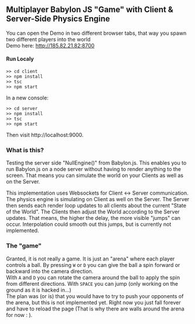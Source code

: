 ## Multiplayer Babylon JS "Game" with Client & Server-Side Physics Engine

You can open the Demo in two different browser tabs, that way you spawn two different players into the world
<br>Demo here: http://185.82.21.82:8700

#### Run Localy
```
>> cd client
>> npm install
>> tsc
>> npm start
```
In a new console:
```
>> cd server
>> npm install
>> tsc
>> npm start
```

Then visit http://localhost:9000. 


### What is this?
Testing the server side "NullEngine()" from Babylon.js. This enables you to run Babylon.js on a node server without having to render anything to the screen. That means you can simulate the world on your Clients as well as on the Server. 

This implementation uses Websockets for Client <-> Server communication. The physics engine is simulating on Client as well on the Server. The Server then sends each render loop updates to all clients about the current "State of the World". The Clients then adjust the World according to the Server updates. That means, the higher the delay, the more visible "jumps" can occur. Interpolation could smooth out this jumps, but is currently not implemented.

### The "game"
Granted, it is not really a game. It is just an "arena" where each player controls a ball. By pressing `W` or `D` you can give the ball a spin forward or backward into the camera direction.<br>
With `A` and `D` you can rotate the camera around the ball to apply the spin from different directions. With `SPACE` you can jump (only working on the ground as it is hacked in...)<br>
The plan was (or is) that you would have to try to push your opponents of the arena, but this is not implemented yet. Right now you just fall forever and have to reload the page (That is why there are walls around the arena for now : ). 